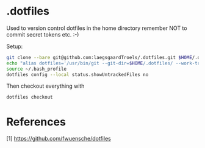 # .dotfiles

Used to version control dotfiles in the home directory remember NOT to commit secret tokens etc. :-)

Setup:

```bash
git clone --bare git@github.com:laegsgaardTroels/.dotfiles.git $HOME/.dotfiles
echo "alias dotfiles='/usr/bin/git --git-dir=$HOME/.dotfiles/ --work-tree=$HOME'" >> $HOME/.bash_profile
source ~/.bash_profile
dotfiles config --local status.showUntrackedFiles no
```

Then checkout everything with

```bash
dotfiles checkout
```

# References

  [1] https://github.com/fwuensche/dotfiles

